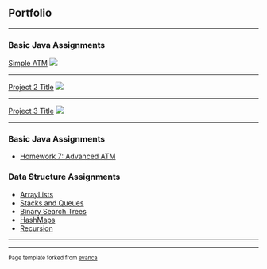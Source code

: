 ## Portfolio

---

### Basic Java Assignments 

[Simple ATM](/http://acc6.its.brooklyn.cuny.edu/~efarkas/)
<img src="images/dummy_thumbnail.jpg?raw=true"/>

---
[Project 2 Title](/pdf/sample_presentation.pdf)
<img src="images/dummy_thumbnail.jpg?raw=true"/>

---
[Project 3 Title](http://example.com/)
<img src="images/dummy_thumbnail.jpg?raw=true"/>

---
### Basic Java Assignments
 - [Homework 7: Advanced ATM](http://acc6.its.brooklyn.cuny.edu/~efarkas/)

### Data Structure Assignments

- [ArrayLists](http://example.com/)
- [Stacks and Queues](http://example.com/)
- [Binary Search Trees](http://example.com/)
- [HashMaps](http://example.com/)
- [Recursion](https://estherfarkas.github.io/)

---




---
<p style="font-size:11px">Page template forked from <a href="https://github.com/evanca/quick-portfolio">evanca</a></p>
<!-- Remove above link if you don't want to attibute -->
